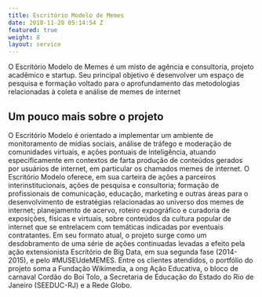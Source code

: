 ```yaml
---
title: Escritório Modelo de Memes
date: 2018-11-28 05:14:54 Z
featured: true
weight: 8
layout: service
---
```


O Escritório Modelo de Memes é um misto de agência e consultoria, projeto acadêmico e startup. Seu principal objetivo é desenvolver um espaço de pesquisa e formação voltado para o aprofundamento das metodologias relacionadas à coleta e análise de memes de internet

## Um pouco mais sobre o projeto

O Escritório Modelo é orientado a implementar um ambiente de monitoramento de mídias sociais, análise de tráfego e moderação de comunidades virtuais, e ações pontuais de inteligência, atuando especificamente em contextos de farta produção de conteúdos gerados por usuários de internet, em particular os chamados memes de internet. O Escritório Modelo oferece, em sua carteira de ações a parceiros interinstitucionais, ações de pesquisa e consultoria; formação de profissionais de comunicação, educação, marketing e outras áreas para o desenvolvimento de estratégias relacionadas ao universo dos memes de internet; planejamento de acervo, roteiro expográfico e curadoria de exposições, físicas e virtuais, sobre conteúdos da cultura popular de internet que se entrelacem com temáticas indicadas por eventuais contratantes. Em seu formato atual, o projeto surge como um desdobramento de uma série de ações continuadas levadas a efeito pela ação extensionista Escritório de Big Data, em sua segunda fase (2014-2015), e pelo #MUSEUdeMEMES. Entre os clientes atendidos, o portfólio do projeto soma a Fundação Wikimedia, a ong Ação Educativa, o bloco de carnaval Cordão do Boi Tolo, a Secretaria de Educação do Estado do Rio de Janeiro (SEEDUC-RJ) e a Rede Globo.
